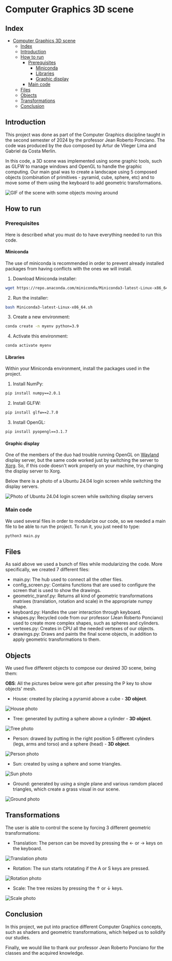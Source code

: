 # Computer Graphics 3D scene

## Index

- [Computer Graphics 3D scene](#computer-graphics-3d-scene)
  - [Index](#index)
  - [Introduction](#introduction)
  - [How to run](#how-to-run)
    - [Prerequisites](#prerequisites)
      - [Miniconda](#miniconda)
      - [Libraries](#libraries)
      - [Graphic display](#graphic-display)
    - [Main code](#main-code)
  - [Files](#files)
  - [Objects](#objects)
  - [Transformations](#transformations)
  - [Conclusion](#conclusion)

## Introduction

This project was done as part of the Computer Graphics discipline taught in the second semester of 2024 by the professor Jean Roberto Ponciano. The code was produced by the duo composed by Artur de Vlieger Lima and Gabriel da Costa Merlin.

In this code, a 3D scene was implemented using some graphic tools, such as GLFW to manage windows and OpenGL to handle the graphic computing. Our main goal was to create a landscape using 5 composed objects (combination of primitives - pyramid, cube, sphere, etc) and to move some of them using the keyboard to add geometric transformations.

![GIF of the scene with some objects moving around](./attachments/scene.gif)

## How to run

### Prerequisites

Here is described what you must do to have everything needed to run this code.

#### Miniconda

The use of miniconda is recommended in order to prevent already installed packages from having conflicts with the ones we will install.

1. Download Miniconda installer:

```bash
wget https://repo.anaconda.com/miniconda/Miniconda3-latest-Linux-x86_64.sh
```

2. Run the installer:

```bash
bash Miniconda3-latest-Linux-x86_64.sh
```

3. Create a new environment:

```bash
conda create -n myenv python=3.9
```

4. Activate this environment:

```bash
conda activate myenv
```

#### Libraries

Within your Miniconda environment, install the packages used in the project.

1. Install NumPy:

```bash
pip install numpy==2.0.1
```

2. Install GLFW:

```bash
pip install glfw==2.7.0
```

3. Install OpenGL:

```bash
pip install pyopengl==3.1.7
```

#### Graphic display

One of the members of the duo had trouble running OpenGL on [Wayland](https://wiki.archlinux.org/title/Wayland) display server, but the same code worked just by switching the server to [Xorg](https://wiki.archlinux.org/title/Xorg). So, if this code doesn't work properly on your machine, try changing the display server to Xorg.

Below there is a photo of a Ubuntu 24.04 login screen while switching the display servers.

![Photo of Ubuntu 24.04 login screen while switching display servers](./attachments/xorg.jpg)

### Main code

We used several files in order to modularize our code, so we needed a main file to be able to run the project. To run it, you just need to type:

```bash
python3 main.py
```

## Files

As said above we used a bunch of files while modularizing the code. More specifically, we created 7 different files:

- main.py: The hub used to connect all the other files.
- config_screen.py: Contains functions that are used to configure the screen that is used to show the drawings.
- geometric_transf.py: Returns all kind of geometric transformations matrixes (translation, rotation and scale) in the appropriate numpy shape.
- keyboard.py: Handles the user interaction through keyboard.
- shapes.py: Recycled code from our professor (Jean Roberto Ponciano) used to create more complex shapes, such as spheres and cylinders.
- vertexes.py: Creates in CPU all the needed vertexes of our objects.
- drawings.py: Draws and paints the final scene objects, in addition to apply geometric transformations to them.

## Objects

We used five different objects to compose our desired 3D scene, being them:

**OBS**: All the pictures below were got after pressing the P key to show objects' mesh.

- House: created by placing a pyramid above a cube - **3D object**.

![House photo](./attachments/house.png)

- Tree: generated by putting a sphere above a cylinder - **3D object**.

![Tree photo](./attachments/tree.png)

- Person: drawed by putting in the right position 5 different cylinders (legs, arms and torso) and a sphere (head) - **3D object**.

![Person photo](./attachments/person.png)

- Sun: created by using a sphere and some triangles.

![Sun photo](./attachments/sun.png)

- Ground: generated by using a single plane and various ramdom placed triangles, which create a grass visual in our scene.

![Ground photo](./attachments/ground.png)

## Transformations

The user is able to control the scene by forcing 3 different geometric transformations:

- Translation: The person can be moved by pressing the ← or → keys on the keyboard.

![Translation photo](./attachments/translation.gif)

- Rotation: The sun starts rotatating if the A or S keys are pressed.

![Rotation photo](./attachments/rotation.gif)

- Scale: The tree resizes by pressing the ↑ or ↓ keys.

![Scale photo](./attachments/scale.gif)

## Conclusion

In this project, we put into practice different Computer Graphics concepts, such as shaders and geometric transformations, which helped us to solidify our studies.

Finally, we would like to thank our professor Jean Roberto Ponciano for the classes and the acquired knowledge.
